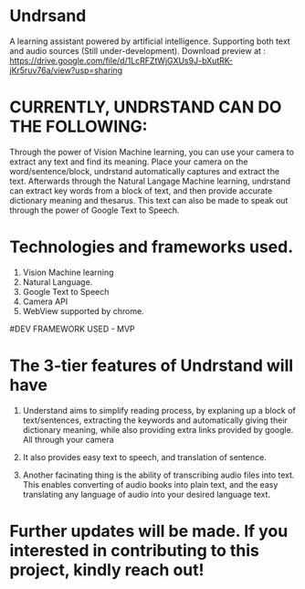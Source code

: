 # Undrsand
A learning assistant powered by artificial intelligence. Supporting  both text and  audio sources (Still under-development).
Download preview at : https://drive.google.com/file/d/1LcRFZtWjGXUs9J-bXutRK-jKr5ruv76a/view?usp=sharing


# CURRENTLY, UNDRSTAND CAN DO THE FOLLOWING:
Through the power of Vision Machine learning, you can use your camera to extract any text and find its meaning. Place your camera on the word/sentence/block, undrstand automatically captures and extract the text. Afterwards through the Natural Langage Machine learning, undrstand can extract key words from a block of text, and then provide accurate dictionary meaning and thesarus. This text can also be made to speak out through the power of Google Text to Speech.

# Technologies and frameworks used.
1. Vision Machine learning
2. Natural Language.
3. Google Text to Speech
4. Camera API
5. WebView supported by chrome.

#DEV FRAMEWORK USED - MVP


# The 3-tier features of Undrstand will have
1. Understand aims to simplify reading process, by explaning up a block of text/sentences, extracting the keywords and automatically giving their dictionary meaning, while also providing extra links provided by google. All through your camera

2. It also provides easy text to speech, and translation of sentence.

3. Another facinating thing is the ability of transcribing audio files into text. This enables converting of audio books into plain text, and the easy translating any language of audio into your desired language text.

# Further updates will be made. If you interested in contributing to this project, kindly reach out!
